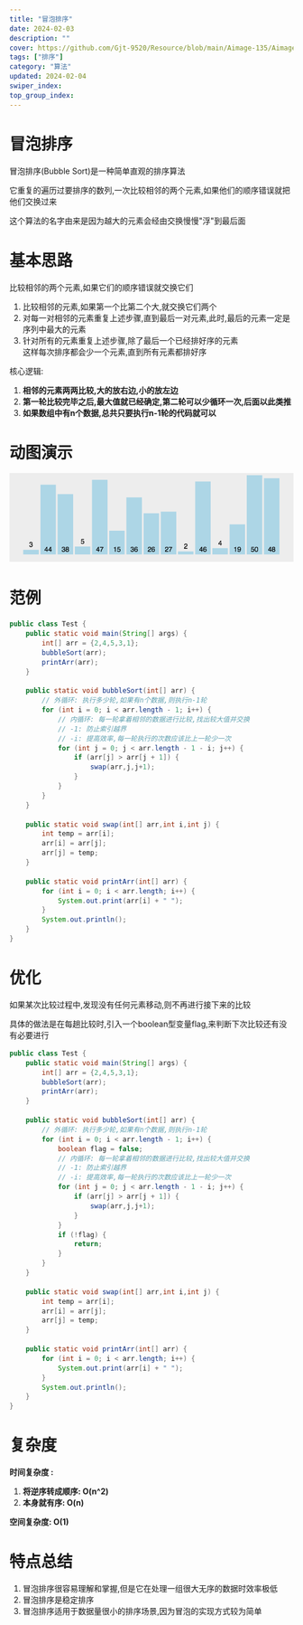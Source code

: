 ```yaml
---
title: "冒泡排序"
date: 2024-02-03
description: ""
cover: https://github.com/Gjt-9520/Resource/blob/main/Aimage-135/Aimage34.jpg?raw=true
tags: ["排序"]
category: "算法"
updated: 2024-02-04
swiper_index:
top_group_index:
---
```


# 冒泡排序

冒泡排序(Bubble Sort)是一种简单直观的排序算法

它重复的遍历过要排序的数列,一次比较相邻的两个元素,如果他们的顺序错误就把他们交换过来      

这个算法的名字由来是因为越大的元素会经由交换慢慢"浮"到最后面    

# 基本思路

比较相邻的两个元素,如果它们的顺序错误就交换它们   

1. 比较相邻的元素,如果第一个比第二个大,就交换它们两个 
2. 对每一对相邻的元素重复上述步骤,直到最后一对元素,此时,最后的元素一定是序列中最大的元素     
3. 针对所有的元素重复上述步骤,除了最后一个已经排好序的元素     
这样每次排序都会少一个元素,直到所有元素都排好序       

核心逻辑: 
1. **相邻的元素两两比较,大的放右边,小的放左边**
2. **第一轮比较完毕之后,最大值就已经确定,第二轮可以少循环一次,后面以此类推**
3. **如果数组中有n个数据,总共只要执行n-1轮的代码就可以** 

# 动图演示

![冒泡排序](../images/冒泡排序.png)

# 范例 

```java
public class Test {
    public static void main(String[] args) {
        int[] arr = {2,4,5,3,1};
        bubbleSort(arr);
        printArr(arr);
    }

    public static void bubbleSort(int[] arr) {
        // 外循环: 执行多少轮,如果有n个数据,则执行n-1轮
        for (int i = 0; i < arr.length - 1; i++) {
            // 内循环: 每一轮拿着相邻的数据进行比较,找出较大值并交换
            // -1: 防止索引越界
            // -i: 提高效率,每一轮执行的次数应该比上一轮少一次
            for (int j = 0; j < arr.length - 1 - i; j++) {
                if (arr[j] > arr[j + 1]) {
                    swap(arr,j,j+1);
                }
            }
        }
    }
        
    public static void swap(int[] arr,int i,int j) {
        int temp = arr[i];
        arr[i] = arr[j];
        arr[j] = temp;
    }

    public static void printArr(int[] arr) {
        for (int i = 0; i < arr.length; i++) {
            System.out.print(arr[i] + " ");
        }
        System.out.println();
    }
}
```

# 优化

如果某次比较过程中,发现没有任何元素移动,则不再进行接下来的比较

具体的做法是在每趟比较时,引入一个boolean型变量flag,来判断下次比较还有没有必要进行

```java
public class Test {
    public static void main(String[] args) {
        int[] arr = {2,4,5,3,1};
        bubbleSort(arr);
        printArr(arr);
    }

    public static void bubbleSort(int[] arr) {
        // 外循环: 执行多少轮,如果有n个数据,则执行n-1轮
        for (int i = 0; i < arr.length - 1; i++) {
            boolean flag = false;
            // 内循环: 每一轮拿着相邻的数据进行比较,找出较大值并交换
            // -1: 防止索引越界
            // -i: 提高效率,每一轮执行的次数应该比上一轮少一次
            for (int j = 0; j < arr.length - 1 - i; j++) {
                if (arr[j] > arr[j + 1]) {
                    swap(arr,j,j+1);
                }
            }
            if (!flag) {
                return;
            }
        }
    }

    public static void swap(int[] arr,int i,int j) {
        int temp = arr[i];
        arr[i] = arr[j];
        arr[j] = temp;
    }

    public static void printArr(int[] arr) {
        for (int i = 0; i < arr.length; i++) {
            System.out.print(arr[i] + " ");
        }
        System.out.println();
    }
}
```

# 复杂度

**时间复杂度 :**    
1. **将逆序转成顺序: O(n^2)**    
2. **本身就有序: O(n)**           

**空间复杂度: O(1)**

# 特点总结

1. 冒泡排序很容易理解和掌握,但是它在处理一组很大无序的数据时效率极低
2. 冒泡排序是稳定排序
3. 冒泡排序适用于数据量很小的排序场景,因为冒泡的实现方式较为简单